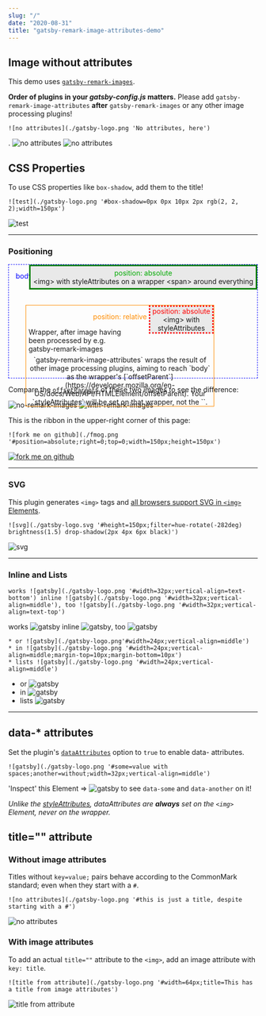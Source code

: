 ```yaml
---
slug: "/"
date: "2020-08-31"
title: "gatsby-remark-image-attributes-demo"
---
```


## Image without attributes

This demo uses [`gatsby-remark-images`](https://www.gatsbyjs.com/plugins/gatsby-remark-images/).

**Order of plugins in your *gatsby-config.js* matters.** Please add `gatsby-remark-image-attributes` **after** `gatsby-remark-images` or any other image processing plugins!

```
![no attributes](./gatsby-logo.png 'No attributes, here')
```
. ![no attributes](./gatsby-logo.png 'No attributes, here') ![no attributes](./gatsby-logo.png '#this is just a title, too')

## CSS Properties

To use CSS properties like `box-shadow`, add them to the title!

```
![test](./gatsby-logo.png '#box-shadow=0px 0px 10px 2px rgb(2, 2, 2);width=150px')
```
![test](./gatsby-logo.png '#box-shadow=0px 0px 10px 2px rgb(2, 2, 2);width=150px')

---

### Positioning


<div style="border: 1px dashed blue; height: 200px; padding: 14px; position: relative;">
<span style="color: blue;">body</span>
  <div style="position: relative; top: 50px; left: 20px; width: 80%; border: 1px solid darkorange; text-align: center;">
    <div style="text-align: center; padding: 14px 0; color: darkorange;">position: relative</div>
    <div style="text-align: left; width: 50%; padding-left: 5px; padding-bottom: 5px;">Wrapper, after image having been processed by e.g. gatsby-remark-images</div>
    <div style="position: absolute; top: 0; right: 0; border: 3px dotted red; width: 33%; background: rgb(233,233,233);"><span style="display: block; color: #f00;">position: absolute</span>&lt;img&gt; with styleAttributes</div>
`gatsby-remark-image-attributes` wraps the result of other image processing plugins, aiming to reach `body` as the wrapper's [`offsetParent`](https://developer.mozilla.org/en-US/docs/Web/API/HTMLElement/offsetParent). Your `styleAttributes` will be set on that wrapper, not the `<img>`.
  </div>
  <div style="position: absolute; top: 0; right: 0; border: 3px solid green; padding: 5px; background: rgb(233,233,233);"><span style="display: block; color: #0a0; text-align: center;">position: absolute</span>&lt;img&gt; with styleAttributes on a wrapper &lt;span&gt; around everything</div>
</div>

Compare the [`offsetParent`](https://developer.mozilla.org/en-US/docs/Web/API/HTMLElement/offsetParent)s of these two images to see the difference:

![no-remark-images](./gatsby-logo_no-remark-images.png '#width=32px') ![with-remark-images](./gatsby-logo.png '#width=32px')

This is the ribbon in the upper-right corner of this page:
```
![fork me on github](./fmog.png '#position=absolute;right=0;top=0;width=150px;height=150px')
```
[![fork me on github](./fmog.png '#position=absolute;right=0;top=0;width=150px;height=150px')](https://github.com)

---

### SVG
This plugin generates `<img>` tags and [all browsers support SVG in `<img>` Elements](https://developer.mozilla.org/en-US/docs/Web/Media/Formats/Image_types#svg_scalable_vector_graphics).
```
![svg](./gatsby-logo.svg '#height=150px;filter=hue-rotate(-282deg) brightness(1.5) drop-shadow(2px 4px 6px black)')
```
![svg](./gatsby-logo.svg '#height=150px;filter=hue-rotate(-282deg) brightness(1.5) drop-shadow(2px 4px 6px black);title=Fancy SVG filter effects \o/')

---

### Inline and Lists
```
works ![gatsby](./gatsby-logo.png '#width=32px;vertical-align=text-bottom') inline ![gatsby](./gatsby-logo.png '#width=32px;vertical-align=middle'), too ![gatsby](./gatsby-logo.png '#width=32px;vertical-align=text-top')
```
works ![gatsby](./gatsby-logo.png '#width=32px;vertical-align=text-bottom') inline ![gatsby](./gatsby-logo.png '#width=32px;vertical-align=middle'), too ![gatsby](./gatsby-logo.png '#width=32px;vertical-align=text-top')

```
* or ![gatsby](./gatsby-logo.png'#width=24px;vertical-align=middle')
* in ![gatsby](./gatsby-logo.png '#width=24px;vertical-align=middle;margin-top=10px;margin-bottom=10px')
* lists ![gatsby](./gatsby-logo.png '#width=24px;vertical-align=middle')
```
* or ![gatsby](./gatsby-logo.png '#width=24px;vertical-align=middle')
* in ![gatsby](./gatsby-logo.png '#width=24px;vertical-align=middle;margin-top=10px;margin-bottom=10px')
* lists ![gatsby](./gatsby-logo.png '#width=24px;vertical-align=middle')

---

## data-* attributes

Set the plugin's [`dataAttributes`](https://github.com/rbeer/gatsby-remark-image-attributes#dataattributes) option to `true` to enable data- attributes.

```
![gatsby](./gatsby-logo.png '#some=value with spaces;another=without;width=32px;vertical-align=middle')
```
'Inspect' this Element ⇒ ![gatsby](./gatsby-logo.png '#some=value with spaces;another=without;width=32px;vertical-align=middle') to see `data-some` and `data-another` on it!

_Unlike the [styleAttributes](#positioning), dataAttributes are **always** set on the `<img>` Element, never on the wrapper._

## title="" attribute

### Without image attributes
Titles without `key=value;` pairs behave according to the CommonMark standard; even when they start with a `#`.
```
![no attributes](./gatsby-logo.png '#this is just a title, despite starting with a #')
```
![no attributes](./gatsby-logo.png '#this is just a title, despite starting with a #')

### With image attributes
To add an actual `title=""` attribute to the `<img>`, add an image attribute with `key: title`.

```
![title from attribute](./gatsby-logo.png '#width=64px;title=This has a title from image attributes')
```
![title from attribute](./gatsby-logo.png '#width=64px;title=This has a title from image attributes')

